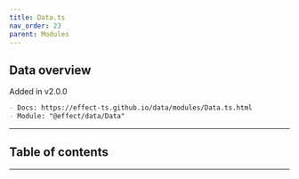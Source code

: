 ```yaml
---
title: Data.ts
nav_order: 23
parent: Modules
---
```


## Data overview

Added in v2.0.0

```md
- Docs: https://effect-ts.github.io/data/modules/Data.ts.html
- Module: "@effect/data/Data"
```

---

<h2 class="text-delta">Table of contents</h2>

---
